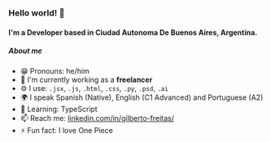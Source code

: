 ### Hello world! 👋

#### I'm a Developer based in Ciudad Autonoma De Buenos Aires, Argentina. 

##### About me

- 😁 Pronouns: he/him
- 🏢 I'm currently working as a **freelancer**
- ⚙️ I use: `.jsx`, `.js`, `.html`, `.css`, `.py`, `.psd`, `.ai`
- 🌍 I speak Spanish (Native), English (C1 Advanced) and Portuguese (A2)
- 🌱 Learning: TypeScript
- 📫 Reach me: [linkedin.com/in/gilberto-freitas/](https://www.linkedin.com/in/gilberto-freitas/)
- ⚡️ Fun fact: I love One Piece
